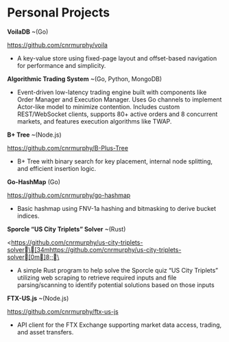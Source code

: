 # Personal Projects

**VoilaDB** ~(Go)

<https://github.com/cnrmurphy/voila>

* A key-value store using fixed-page layout and offset-based navigation for performance and simplicity.

**Algorithmic Trading System** ~(Go, Python, MongoDB)

* Event-driven low-latency trading engine built with components like Order Manager and Execution Manager. Uses Go channels to implement Actor-like model to minimize contention. Includes
  custom REST/WebSocket clients, supports 80+ active orders and 8 concurrent markets, and features execution algorithms like TWAP.

**B+ Tree** ~(Node.js)

<https://github.com/cnrmurphy/B-Plus-Tree>

* B+ Tree with binary search for key placement, internal node splitting, and efficient insertion logic.

**Go-HashMap** (Go)

<https://github.com/cnrmurphy/go-hashmap>

* Basic hashmap using FNV-1a hashing and bitmasking to derive bucket indices.

**Sporcle “US City Triplets” Solver** ~(Rust)

<https://github.com/cnrmurphy/us-city-triplets-solver\[34mhttps://github.com/cnrmurphy/us-city-triplets-solver[0m]8;;\

* A simple Rust program to help solve the Sporcle quiz “US City Triplets” utilizing web scraping to retrieve required inputs and file parsing/scanning to identify potential solutions based
  on those inputs

**FTX-US.js** ~(Node.js)

<https://github.com/cnrmurphy/ftx-us-js>

* API client for the FTX Exchange supporting market data access, trading, and asset transfers.
